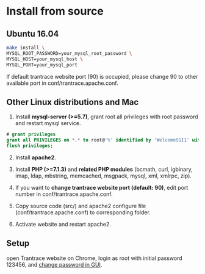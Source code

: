 # Install from source

<span id='make'></span>

## Ubuntu 16.04

```sh
make install \
MYSQL_ROOT_PASSWORD=your_mysql_root_password \
MYSQL_HOST=your_mysql_host \
MYSQL_PORT=your_mysql_port
```

If default trantrace website port (90) is occupied, please change 90 to other available port in conf/trantrace.apache.conf.

## Other Linux distributions and Mac

  1. Install **mysql-server (>=5.7)**, grant root all privileges with root password and restart mysql service.
  ```sql
  # grant privileges
  grant all PRIVILEGES on *.* to root@'%' identified by 'WelcomeSGI1' with grant option;
  flush privileges;
  ```
  
  2. Install **apache2**.
  
  3. Install **PHP (>=7.1.3)** and **related PHP modules** (bcmath, curl, igbinary, imap, ldap, mbstring, memcached, msgpack, mysql, xml, xmlrpc, zip).
  
  4. If you want to **change trantrace website port (default: 90)**, edit port number in conf/trantrace.apache.conf.
  
  5. Copy source code (src/) and apache2 configure file (conf/trantrace.apache.conf) to corresponding folder.
  
  6. Activate website and restart apache2.
  

## Setup

open Trantrace website on Chrome, login as root with initial password 123456, and  [change password in GUI](../getting-started/registration.md#change-password).

